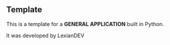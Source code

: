 ## Template
This is a template for a **GENERAL APPLICATION** built in Python.

It was developed by LexianDEV 